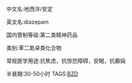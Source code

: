 中文名:地西泮/安定

英文名:diazepam

国内管制等级:第二类精神药品

类别:苯二氮卓类化合物

常规医学用途:抗焦虑，抗惊恐障碍，安眠，抗癫痫

半衰期:30-50小时
TAGS:[BZD](https://github.com/SalviaSWC/FreeODwiki/blob/main/%E6%A0%87%E7%AD%BE/BZD.md "BZD")
